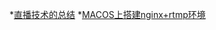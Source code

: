 
*[直播技术的总结](https://github.com/guoxiaopang/LiveExplanation)
*[MACOS上搭建nginx+rtmp环境](https://github.com/guoxiaopang/LiveExplanation/blob/master/MACOS%E4%B8%8A%E6%90%AD%E5%BB%BAnginx%2Brtmp%E7%8E%AF%E5%A2%83.md) 
